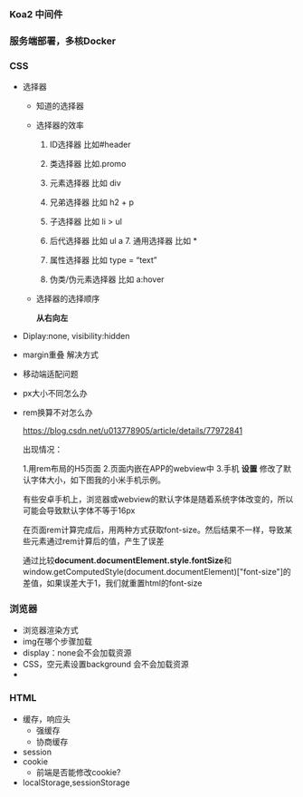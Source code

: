 ### Koa2 中间件

### 服务端部署，多核Docker

### CSS

- 选择器

  - 知道的选择器

  - 选择器的效率

    1. ID选择器 比如#header

    2. 类选择器 比如.promo

    3. 元素选择器 比如 div

    4. 兄弟选择器 比如 h2 + p

    5. 子选择器 比如 li > ul

    6. 后代选择器 比如 ul a 7. 通用选择器 比如 *

    7. 属性选择器 比如 type = “text”

    8. 伪类/伪元素选择器 比如 a:hover

  - 选择器的选择顺序

    **从右向左** 

- Diplay:none, visibility:hidden

- margin重叠 解决方式

- 移动端适配问题

- px大小不同怎么办

- rem换算不对怎么办

  https://blog.csdn.net/u013778905/article/details/77972841

  出现情况：

  1.用rem布局的H5页面 
  2.页面内嵌在APP的webview中 
  3.手机 **设置** 修改了默认字体大小，如下图我的小米手机示例。

  

  有些安卓手机上，浏览器或webview的默认字体是随着系统字体改变的，所以可能会导致默认字体不等于16px

  在页面rem计算完成后，用两种方式获取font-size。然后结果不一样，导致某些元素通过rem计算后的值，产生了误差

  通过比较**document.documentElement.style.fontSize**和window.getComputedStyle(document.documentElement)["font-size"]的差值，如果误差大于1，我们就重置html的font-size



### 浏览器

- 浏览器渲染方式
- img在哪个步骤加载
- display：none会不会加载资源
- CSS，空元素设置background 会不会加载资源
- 

### HTML

- 缓存，响应头
  - 强缓存
  - 协商缓存
- session
- cookie 
  - 前端是否能修改cookie?
- localStorage,sessionStorage

